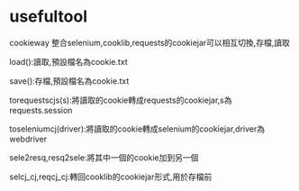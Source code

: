 # usefultool
 
cookieway 整合selenium,cooklib,requests的cookiejar可以相互切換,存檔,讀取

load():讀取,預設檔名為cookie.txt

save():存檔,預設檔名為cookie.txt

torequestscjs(s):將讀取的cookie轉成requests的cookiejar,s為requests.session

toseleniumcj(driver):將讀取的cookie轉成selenium的cookiejar,driver為webdriver

sele2resq,resq2sele:將其中一個的cookie加到另一個

selcj_cj,reqcj_cj:轉回cooklib的cookiejar形式,用於存檔前
